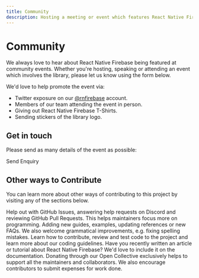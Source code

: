 ```yaml
---
title: Community
description: Hosting a meeting or event which features React Native Firebase? Let us know and we may be able to send some goodies or attend.
---
```


# Community

We always love to hear about React Native Firebase being featured at community events. Whether you're
hosting, speaking or attending an event which involves the library, please let us know using the form below.

We'd love to help promote the event via:

- Twitter exposure on our [@rnfirebase](https://twitter.com/rnfirebase) account.
- Members of our team attending the event in person.
- Giving out React Native Firebase T-Shirts.
- Sending stickers of the library logo.

## Get in touch

Please send as many details of the event as possible:

<Form
    name="community"
    success="Thanks, we aim to respond to all enquiries within 48 hours."
    required={['name', 'email', 'type', 'event', 'details']}
>
    <FormInput
        name="name"
        label="Name"
    />
    <FormInput
        name="email"
        label="Email Address"
    />
    <FormSelect
        name="type"
        label="Your role"
    >
        <FormSelectOption value="host" label="Event Host" />
        <FormSelectOption value="speaker" label="Event Speaker" />
        <FormSelectOption value="attendee" label="Event Attendee" />
    </FormSelect>
    <FormInput
        name="event"
        label="Event Name"
    />
    <FormTextArea
        name="details"
        label="Event Details"
        placeholder="Please include details such as location, date, time, talk and anything else related to the event"
    />
    <FormSubmit>
        Send Enquiry
    </FormSubmit>
</Form>

## Other ways to Contribute

You can learn more about other ways of contributing to this project by visiting any of the sections below.

<Grid columns="2">
	<Block
		icon="error_outline"
		color="#2196f3"
		title="Issues, PRs & Project Management"
		to="/contributing/issues-prs-pm"
	>
		Help out with GitHub Issues, answering help requests on Discord and reviewing GitHub Pull Requests. This helps maintainers focus more on programming.
	</Block>
	<Block
		icon="library_books"
		color="#ffc107"
		title="Documentation"
		to="/contributing/documentation"
	>
		Adding new guides, examples, updating references or new FAQs. We also welcome grammatical improvements, e.g. fixing spelling mistakes.
	</Block>
	<Block
		icon="code"
		color="#673ab7"
		title="Code, Testing & Review"
		to="/contributing/code-testing-review"
	>
		Learn how to contribute, review and test code to the project and learn more about our coding guidelines.
	</Block>
	<Block
		icon="edit"
		color="#673ab7"
		title="Marketing & Content"
		to="/contributing/marketing-content"
	>
		Have you recently written an article or tutorial about React Native Firebase? We'd love to include it on the documentation.
	</Block>
	<Block
		icon="attach_money"
		color="#ffeb3b"
		title="Donations & Expenses"
		to="/contributing/donations-expenses"
	>
		Donating through our Open Collective exclusively helps to support all the maintainers and collaborators. We also encourage contributors to submit expenses for work done.
	</Block>
</Grid>

